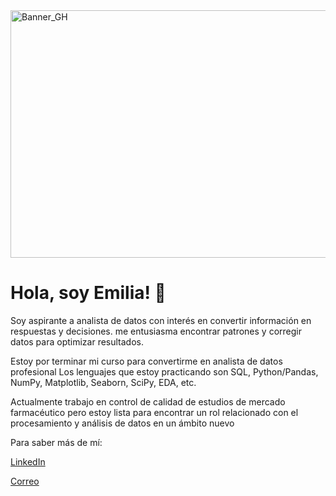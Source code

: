 <img width="1584" height="396" alt="Banner_GH" src="https://github.com/user-attachments/assets/167c2a1a-a1ab-4067-bf0e-122bfadadef7" />

# Hola, soy Emilia!  👋

Soy aspirante a analista de datos con interés en convertir información en respuestas y decisiones.
me entusiasma encontrar patrones y corregir datos para optimizar resultados. 

Estoy por terminar mi curso para convertirme en analista de datos profesional
Los lenguajes que estoy practicando son SQL, Python/Pandas, NumPy, Matplotlib, Seaborn, SciPy, EDA, etc.

Actualmente trabajo en control de calidad de estudios de mercado farmacéutico pero estoy lista para encontrar un rol relacionado con el procesamiento y análisis de datos en un ámbito nuevo

Para saber más de mí: 

[LinkedIn](www.linkedin.com/in/emilia-prats-z)

[Correo](prats.e@hotmail.com)
